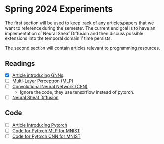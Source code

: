 # Spring 2024 Experiments

The first section will be used to keep track of any articles/papers that we want to reference during the semester. 
The current end goal is to have an implementation of Neural Sheaf Diffusion and then discuss possible extensions into the temporal domain if time persists. 

The second section will contain articles relevant to programming resources. 

## Readings
- [x] [Article introducing GNNs](https://distill.pub/2021/gnn-intro/).
- [ ] [Multi-Layer Perceptron (MLP)](https://towardsdatascience.com/multilayer-perceptron-explained-with-a-real-life-example-and-python-code-sentiment-analysis-cb408ee9314)
- [ ] [Convolutional Neural Network (CNN)](https://www.geeksforgeeks.org/introduction-convolution-neural-network/)
    - Ignore the code, they use tensorflow instead of pytorch.
- [ ] [Neural Sheaf Diffusion](https://arxiv.org/pdf/2202.04579)

## Code
- [ ] [Article Introducing Pytorch](https://www.dataquest.io/blog/pytorch-for-beginners/)
- [ ] [Code for Pytorch MLP for MNIST](https://www.kaggle.com/code/mishra1993/pytorch-multi-layer-perceptron-mnist)
- [ ] [Code for Pytorch CNN for MNIST](https://www.kaggle.com/code/sdelecourt/cnn-with-pytorch-for-mnist)
